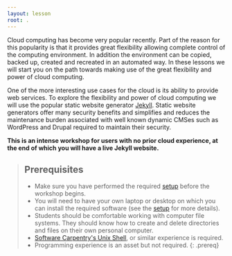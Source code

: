 ```yaml
---
layout: lesson
root: .
---
```


Cloud computing has become very popular recently. Part of the reason for this popularity is that it provides great flexibility allowing complete control of the computing environment. In addition the environment can be copied, backed up, created and recreated in an automated way. In these lessons we will start you on the path towards making use of the great flexibility and power of cloud computing.

One of the more interesting use cases for the cloud is its ability to provide web services. To explore the flexibility and power of cloud computing we will use the popular static website generator [Jekyll](https://jekyllrb.com/). Static website generators offer many security benefits and simplifies and reduces the maintenance burden associated with well known dynamic CMSes such as WordPress and Drupal required to maintain their security.

**This is an intense workshop for users with no prior cloud experience, at the end of which you will have a live Jekyll website.**

> ## Prerequisites
> * Make sure you have performed the required [setup](./setup/) before the workshop begins.
> * You will need to have your own laptop or desktop on which you can install the required software (see the [setup](./setup/) for more details).
> * Students should be comfortable working with computer file systems. They should know how to create and delete directories and files on their own personal computer.
> * [Software Carpentry's Unix Shell](https://swcarpentry.github.io/shell-novice/), or similar experience is required.
> * Programming experience is an asset but not required.
{: .prereq}

